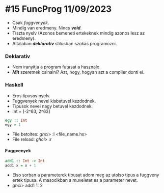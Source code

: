 # #15 FuncProg 11/09/2023

 - Csak _fuggvenyek_.
 - Mindig van eredmeny. Nincs **_void_**.
 - Tiszta nyelv (Azonos bemeneti ertekeknek mindig azonos lesz az eredmeny).
 - Altalaban **_deklarativ_** stilusban szokas programozni.

### Deklarativ
 - Nem iranyitja a program futasat a hasznalo.
 - **_Mit_** szeretnek csinalni? Azt, hogy, hogyan azt a compiler donti el.

### Haskell
 - Eros tipusos nyelv.
 - Fuggvenyek nevei kisbetuvel kezdodnek.
 - Tipusok nevei nagy betuvel kezdodnek.
 - Int = [-2^63, 2^63]
 ``` Haskell
 egy :: Int 
 egy = 1
 ```
 - File betoltes: _ghci_> :l <file_name.hs>
 - File reload: _ghci_> :r

#### Fuggvenyek
 ``` Haskell
 add1 :: Int -> Int
 add1 x = x + 1
 ```
 - Elso sorban a parameterek tipusat adom meg az utolso tipus a fuggveny ertek tipusa. A masodikban a muveletet es a parameter nevet.
 - _ghci_> add1 1: 2